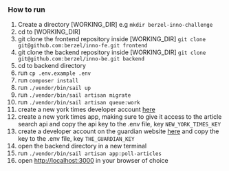 ### How to run

1. Create a directory [WORKING_DIR] e.g `mkdir berzel-inno-challenge`
2. cd to [WORKING_DIR]
3. git clone the frontend repository inside [WORKING_DIR] `git clone git@github.com:berzel/inno-fe.git frontend`
4. git clone the backend repository inside [WORKING_DIR] `git clone git@github.com:berzel/inno-be.git backend`
5. cd to backend directory
6. run `cp .env.example .env`
7. run `composer install` 
8. run `./vendor/bin/sail up`
9. run `./vendor/bin/sail artisan migrate`
10. run `./vendor/bin/sail artisan queue:work`
11. create a new york times developer account [here](https://developer.nytimes.com/apis) 
12. create a new york times app, making sure to give it access to the article search api and copy the api key to the .env file, key `NEW_YORK_TIMES_KEY`
13. create a developer account on the guardian website [here](https://open-platform.theguardian.com/access/) and copy the key to the .env file, key `THE_GUARDIAN_KEY`
14. open the backend directory in a new terminal
15. run `./vendor/bin/sail artisan app:poll-articles`
16. open [http://localhost:3000](http://localhost:3000) in your browser of choice
